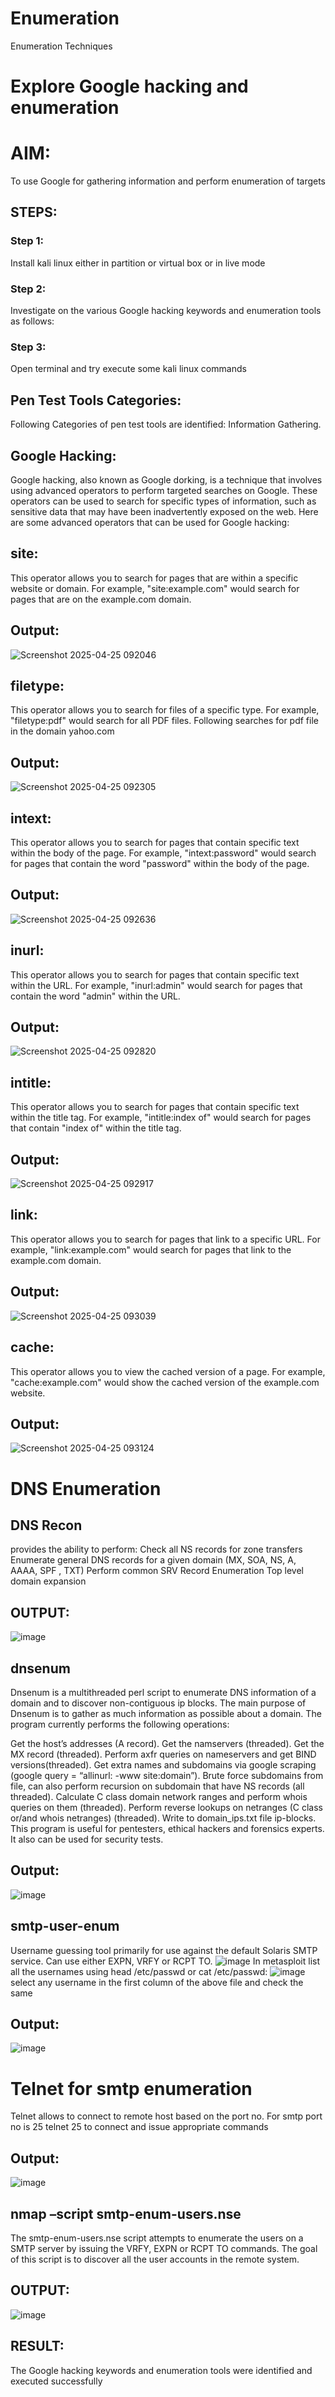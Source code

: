 # Enumeration
Enumeration Techniques

# Explore Google hacking and enumeration 

# AIM:

To use Google for gathering information and perform enumeration of targets

## STEPS:

### Step 1:

Install kali linux either in partition or virtual box or in live mode

### Step 2:

Investigate on the various Google hacking keywords and enumeration tools as follows:


### Step 3:
Open terminal and try execute some kali linux commands

## Pen Test Tools Categories:  

Following Categories of pen test tools are identified:
Information Gathering.

## Google Hacking:

Google hacking, also known as Google dorking, is a technique that involves using advanced operators to perform targeted searches on Google. These operators can be used to search for specific types of information, such as sensitive data that may have been inadvertently exposed on the web. Here are some advanced operators that can be used for Google hacking:

## site:
This operator allows you to search for pages that are within a specific website or domain. For example, "site:example.com" would search for pages that are on the example.com domain.
## Output:
![Screenshot 2025-04-25 092046](https://github.com/user-attachments/assets/3d051aab-768a-4621-9d8a-f0f08b192173)


## filetype: 
This operator allows you to search for files of a specific type. For example, "filetype:pdf" would search for all PDF files.
Following searches for pdf file in the domain yahoo.com
## Output:
![Screenshot 2025-04-25 092305](https://github.com/user-attachments/assets/54bf526a-5363-4117-a84c-8c1907d14d82)

## intext: 
This operator allows you to search for pages that contain specific text within the body of the page. For example, "intext:password" would search for pages that contain the word "password" within the body of the page.
## Output:
![Screenshot 2025-04-25 092636](https://github.com/user-attachments/assets/faf570a2-58af-4f10-ae59-a083dec974ea)

## inurl:
This operator allows you to search for pages that contain specific text within the URL. For example, "inurl:admin" would search for pages that contain the word "admin" within the URL.
## Output:
![Screenshot 2025-04-25 092820](https://github.com/user-attachments/assets/83e455ef-f3cf-478c-8b74-4ce170aaa1aa)

## intitle: 
This operator allows you to search for pages that contain specific text within the title tag. For example, "intitle:index of" would search for pages that contain "index of" within the title tag.
## Output:
![Screenshot 2025-04-25 092917](https://github.com/user-attachments/assets/cb4f541f-83e7-4d5d-ae9f-9fa0790984ec)

## link: 
This operator allows you to search for pages that link to a specific URL. For example, "link:example.com" would search for pages that link to the example.com domain.
## Output:
![Screenshot 2025-04-25 093039](https://github.com/user-attachments/assets/440a5f24-2565-4a86-b480-6aba72b0c95c)

## cache: 
This operator allows you to view the cached version of a page. For example, "cache:example.com" would show the cached version of the example.com website.
## Output:
![Screenshot 2025-04-25 093124](https://github.com/user-attachments/assets/6101335f-6a59-4ece-8241-c9ea566fc9c0)

 
# DNS Enumeration
## DNS Recon
provides the ability to perform:
Check all NS records for zone transfers
Enumerate general DNS records for a given domain (MX, SOA, NS, A, AAAA, SPF , TXT)
Perform common SRV Record Enumeration
Top level domain expansion
## OUTPUT:
![image](https://github.com/user-attachments/assets/61fa8fe6-3939-4df6-a154-db0fa4575d5b)

## dnsenum
Dnsenum is a multithreaded perl script to enumerate DNS information of a domain and to discover non-contiguous ip blocks. The main purpose of Dnsenum is to gather as much information as possible about a domain. The program currently performs the following operations:

Get the host’s addresses (A record).
Get the namservers (threaded).
Get the MX record (threaded).
Perform axfr queries on nameservers and get BIND versions(threaded).
Get extra names and subdomains via google scraping (google query = “allinurl: -www site:domain”).
Brute force subdomains from file, can also perform recursion on subdomain that have NS records (all threaded).
Calculate C class domain network ranges and perform whois queries on them (threaded).
Perform reverse lookups on netranges (C class or/and whois netranges) (threaded).
Write to domain_ips.txt file ip-blocks.
This program is useful for pentesters, ethical hackers and forensics experts. It also can be used for security tests.
## Output:
![image](https://github.com/user-attachments/assets/a8474f71-3be2-43a3-b661-301dfcc2c298)

## smtp-user-enum
Username guessing tool primarily for use against the default Solaris SMTP service. Can use either EXPN, VRFY or RCPT TO.
![image](https://github.com/user-attachments/assets/cbdb32da-96df-4a88-8f1a-2212ef59d7ea)
In metasploit list all the usernames using head /etc/passwd or cat /etc/passwd:
![image](https://github.com/user-attachments/assets/84230c5c-5b03-4653-9e62-7fbc3cbba2da)
select any username in the first column of the above file and check the same
## Output:
![image](https://github.com/user-attachments/assets/c6e73ca7-9bb4-45bb-895c-91b2a4622cc1)

# Telnet for smtp enumeration
Telnet allows to connect to remote host based on the port no. For smtp port no is 25
telnet <host address> 25 to connect
and issue appropriate commands  
## Output:
 ![image](https://github.com/user-attachments/assets/155dd20d-297f-4444-aeee-ba9f973274b9)

## nmap –script smtp-enum-users.nse <hostname>

The smtp-enum-users.nse script attempts to enumerate the users on a SMTP server by issuing the VRFY, EXPN or RCPT TO commands. The goal of this script is to discover all the user accounts in the remote system.
## OUTPUT:
![image](https://github.com/user-attachments/assets/bccd668d-2e9d-47d3-925e-dbcde85569ad)

## RESULT:
The Google hacking keywords and enumeration tools were identified and executed successfully

